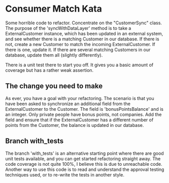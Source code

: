 Consumer Match Kata 
====================

Some horrible code to refactor. Concentrate on the "CustomerSync" class. The purpose of the 'syncWithDataLayer' method is to take a ExternalCustomer instance, which has been updated in an external system, and see whether there is a matching Customer in our database. If there is not, create a new Customer to match the incoming ExternalCustomer. If there is one, update it. If there are several matching Customers in our database, update them all (slightly differently).

There is a unit test there to start you off. It gives you a basic amount of coverage but has a rather weak assertion.

The change you need to make
---------------------------

As ever, you have a goal with your refactoring. The scenario is that you have been asked to synchronize an additional field from the ExternalCustomer to the Customer. The field is 'bonusPointsBalance' and is an integer. Only private people have bonus points, not companies. Add the field and ensure that if the ExternalCustomer has a different number of points from the Customer, the balance is updated in our database.

Branch with_tests
-----------------

The branch 'with_tests' is an alternative starting point where there are good unit tests available, and you can get started refactoring straight away. The code coverage is not quite 100%, I believe this is due to unreachable code. Another way to use this code is to read and understand the approval testing techniques used, or to re-write the tests in another style.
